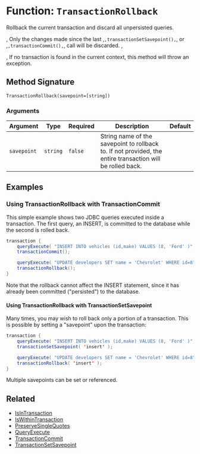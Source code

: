[comment]: # (Note: This documentation is generated dynamically in the build process.  To modify the contents, change the javadoc on the _invoke method of the BIF class)

# Function: `TransactionRollback`

Rollback the current transaction and discard all unpersisted queries.

<p>,
 Only the changes made since the last ,<code>,transactionSetSavepoint(),</code>, or ,<code>,transactionCommit(),</code>, call will be discarded.
 ,<p>,
 If no transaction is found in the current context, this method will throw an exception.

## Method Signature

```
TransactionRollback(savepoint=[string])
```

### Arguments


| Argument | Type | Required | Description | Default |
|----------|------|----------|-------------|---------|
| `savepoint` | `string` | `false` | String name of the savepoint to rollback to. If not provided, the entire transaction will be rolled back. |  |

## Examples

### Using TransactionRollback with TransactionCommit

This simple example shows two JDBC queries executed inside a transaction. The first query, an INSERT, is committed to the database while the second is rolled back.

```java
transaction {
    queryExecute( "INSERT INTO vehicles (id,make) VALUES (8, 'Ford' )", {}, { datasource : "carDB" } );
    transactionCommit();

    queryExecute( "UPDATE developers SET name = 'Chevrolet' WHERE id=8", {}, { datasource : "carDB" } );
    transactionRollback();
}
```

Note that the rollback cannot affect the INSERT statement, since it has already been committed ("persisted") to the database.

#### Using TransactionRollback with TransactionSetSavepoint

Many times, you may wish to roll back only a portion of a transaction. This is possible by setting a "savepoint" upon the transaction:

```java
transaction {
    queryExecute( "INSERT INTO vehicles (id,make) VALUES (8, 'Ford' )", {}, { datasource : "carDB" } );
    transactionSetSavepoint( 'insert' );

    queryExecute( "UPDATE developers SET name = 'Chevrolet' WHERE id=8", {}, { datasource : "carDB" } );
    transactionRollback( 'insert' );
}
```

Multiple savepoints can be set or referenced.


## Related

  * [IsInTransaction](./IsInTransaction.md)
  * [IsWithinTransaction](./IsWithinTransaction.md)
  * [PreserveSingleQuotes](./PreserveSingleQuotes.md)
  * [QueryExecute](./QueryExecute.md)
  * [TransactionCommit](./TransactionCommit.md)
  * [TransactionSetSavepoint](./TransactionSetSavepoint.md)
